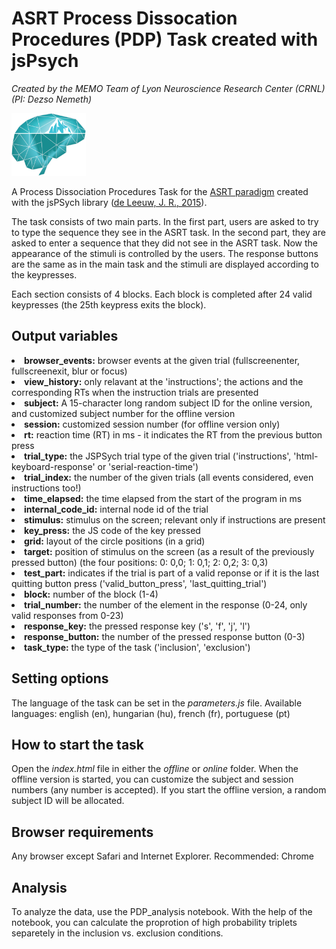 # ASRT Process Dissocation Procedures (PDP) Task created with jsPsych

<i>Created by the MEMO Team of Lyon Neuroscience Research Center (CRNL) (PI: Dezso Nemeth)</i>

<img src="static/logo_memo.png" height="100">

A Process Dissociation Procedures Task for the <a href="https://github.com/vekteo/ASRT_JSPsych">ASRT paradigm</a> created with the jsPSych library (<a href="https://link.springer.com/article/10.3758/s13428-014-0458-y">de Leeuw, J. R., 2015</a>).

The task consists of two main parts. In the first part, users are asked to try to type the sequence they see in the ASRT task. In the second part, they are asked to enter a sequence that they did not see in the ASRT task. Now the appearance of the stimuli is controlled by the users. The response buttons are the same as in the main task and the stimuli are displayed according to the keypresses.

Each section consists of 4 blocks. Each block is completed after 24 valid keypresses (the 25th keypress exits the block).

<h2>Output variables</h2>
<li><strong>browser_events:</strong> browser events at the given trial (fullscreenenter, fullscreenexit, blur or focus)</li>
<li><strong>view_history:</strong> only relavant at the 'instructions'; the actions and the corresponding RTs when the instruction trials are presented</li>
<li><strong>subject:</strong> A 15-character long random subject ID for the online version, and customized subject number for the offline version</li>
<li><strong>session:</strong> customized session number (for offline version only)</li>
<li><strong>rt:</strong> reaction time (RT) in ms - it indicates the RT from the previous button press</li>
<li><strong>trial_type:</strong> the JSPSych trial type of the given trial ('instructions', 'html-keyboard-response' or 'serial-reaction-time')</li>
<li><strong>trial_index:</strong> the number of the given trials (all events considered, even instructions too!)</li>
<li><strong>time_elapsed:</strong> the time elapsed from the start of the program in ms</li>
<li><strong>internal_code_id:</strong> internal node id of the trial</li>
<li><strong>stimulus:</strong> stimulus on the screen; relevant only if instructions are present</li>
<li><strong>key_press:</strong> the JS code of the key pressed</li>
<li><strong>grid:</strong> layout of the circle positions (in a grid)</li>
<li><strong>target:</strong> position of stimulus on the screen (as a result of the previously pressed button) (the four positions: 0: 0,0; 1: 0,1; 2: 0,2; 3: 0,3)</li>
<li><strong>test_part:</strong> indicates if the trial is part of a valid reponse or if it is the last quitting button press ('valid_button_press', 'last_quitting_trial')</li>
<li><strong>block:</strong> number of the block (1-4)</li>
<li><strong>trial_number:</strong> the number of the element in the response (0-24, only valid responses from 0-23)</li>
<li><strong>response_key:</strong> the pressed response key ('s', 'f', 'j',  'l')</li>
<li><strong>response_button:</strong> the number of the pressed response button (0-3)</li>
<li><strong>task_type:</strong> the type of the task ('inclusion', 'exclusion')</li>

<h2>Setting options</h2>
<p>The language of the task can be set in the <i>parameters.js</i> file. Available languages: english (en), hungarian (hu), french (fr), portuguese (pt)</p>

<h2>How to start the task</h2>
Open the <i>index.html</i> file in either the <i>offline</i> or <i>online</i> folder. When the offline version is started, you can customize the subject and session numbers (any number is accepted). If you start the offline version, a random subject ID will be allocated.

<h2>Browser requirements</h2>
<p>Any browser except Safari and Internet Explorer. Recommended: Chrome</p>

<h2>Analysis</h2>
To analyze the data, use the PDP_analysis notebook. With the help of the notebook, you can calculate the proprotion of high probability triplets separetely in the inclusion vs. exclusion conditions.
